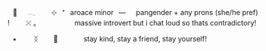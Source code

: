 ⠀🌈⠀⠀𓂃⠀⠀⠀⊹⠀⁺⠀aroace minor⠀—⠀⠀pangender + any prons (she/he pref) !
⠀ ⠀ 
⤫ ｡ ⠀⠀⠀⠀⠀⠀⠀massive introvert but i chat loud so thats contradictory!

⠀⭑⠀⠀   ⠀ᛝ⠀⠀⠀🌼⠀⠀⠀⠀⠀stay kind, stay a friend, stay yourself!
